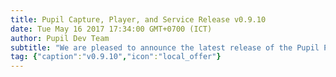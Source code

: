 ```yaml
--- 
title: Pupil Capture, Player, and Service Release v0.9.10
date: Tue May 16 2017 17:34:00 GMT+0700 (ICT) 
author: Pupil Dev Team 
subtitle: "We are pleased to announce the latest release of the Pupil Platform v0.9.10..."
tag: {"caption":"v0.9.10","icon":"local_offer"} 
---
```


<script src="//cdn.rawgit.com/showdownjs/showdown/1.3.0/dist/showdown.min.js"></script>
<script type="text/javascript">
document.addEventListener("DOMContentLoaded", function(event) { 
  $(document).ready(function() {
    $.ajax({
      type: 'GET',
      url: "https://api.github.com/repos/pupil-labs/pupil/releases/tags/v0.9.10",
      dataType: "jsonp",
      success: function(data, textStatus,jaXHR){
        var converter = new showdown.Converter();
        var text = data.data.body;
        var html = converter.makeHtml(text);
        html += '<a href="https://github.com/pupil-labs/pupil/releases/tag/v0.9.10">Download v0.9.10</a>'  
        $('section[class~="content"]').html(html);
      }
    });
  });
});
</script>